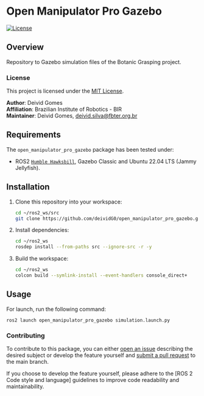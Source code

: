 # **Open Manipulator Pro Gazebo**  
[![License](https://img.shields.io/badge/license-MIT-green.svg)](LICENSE)

## **Overview**
Repository to Gazebo simulation files of the Botanic Grasping project.

### **License**

This project is licensed under the [MIT License](LICENSE).

**Author**: Deivid Gomes\
**Affiliation**: Brazilian Institute of Robotics - BIR\
**Maintainer**: Deivid Gomes, deivid.silva@fbter.org.br

## **Requirements**

The `open_manipulator_pro_gazebo` package has been tested under:

- ROS2 [`Humble Hawksbill`](https://docs.ros.org/en/humble/Releases/Release-Humble-Hawksbill.html), Gazebo Classic and Ubuntu 22.04 LTS (Jammy Jellyfish).

## **Installation**
1. Clone this repository into your workspace:
    ```bash
    cd ~/ros2_ws/src
    git clone https://github.com/deividG0/open_manipulator_pro_gazebo.git
    ```
2. Install dependencies:
    ```bash
    cd ~/ros2_ws
    rosdep install --from-paths src --ignore-src -r -y
    ```
3. Build the workspace:
    ```bash
    cd ~/ros2_ws
    colcon build --symlink-install --event-handlers console_direct+
    ```

## **Usage**

For launch, run the following command:

```
ros2 launch open_manipulator_pro_gazebo simulation.launch.py
```

### **Contributing**

To contribute to this package, you can either [open an issue](https://github.com/deividG0/open_manipulator_pro_gazebo/issues) describing the desired subject or develop the feature yourself and [submit a pull request](https://github.com/deividG0/open_manipulator_pro_gazebo/pulls) to the main branch.

If you choose to develop the feature yourself, please adhere to the [ROS 2 Code style and language] guidelines to improve code readability and maintainability.

